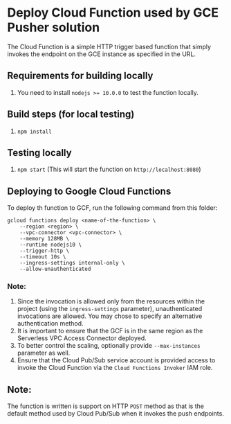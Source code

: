 # Deploy Cloud Function used by GCE Pusher solution

The Cloud Function is a simple HTTP trigger based function that simply invokes the endpoint on the GCE instance as specified in the URL.

## Requirements for building locally

1. You need to install `nodejs >= 10.0.0` to test the function locally. 

## Build steps (for local testing)

1. `npm install`

## Testing locally

1. `npm start` (This will start the function on `http://localhost:8080`)

## Deploying to Google Cloud Functions

To deploy th function to GCF, run the following command from this folder:

```
gcloud functions deploy <name-of-the-function> \
    --region <region> \
    --vpc-connector <vpc-connector> \
    --memory 128MB \
    --runtime nodejs10 \
    --trigger-http \
    --timeout 10s \
    --ingress-settings internal-only \
    --allow-unauthenticated
```

### Note:
 1. Since the invocation is allowed only from the resources within the project (using the `ingress-settings` parameter), unauthenticated invocations are allowed. You may chose to specify an alternative authentication method.
 2. It is important to ensure that the GCF is in the same region as the Serverless VPC Access Connector deployed.
 3. To better control the scaling, optionally provide `--max-instances` parameter as well.
 4. Ensure that the Cloud Pub/Sub service account is provided access to invoke the Cloud Function via the `Cloud Functions Invoker` IAM role.

## Note:
The function is written is support on HTTP `POST` method as that is the default method used by Cloud Pub/Sub when it invokes the push endpoints.